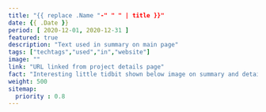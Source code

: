 ```yaml
---
title: "{{ replace .Name "-" " " | title }}"
date: {{ .Date }}
period: [ 2020-12-01, 2020-12-31 ]
featured: true
description: "Text used in summary on main page"
tags: ["techtags","used","in","website"]
image: ""
link: "URL linked from project details page"
fact: "Interesting little tidbit shown below image on summary and detail page"
weight: 500
sitemap:
  priority : 0.8
---
```

